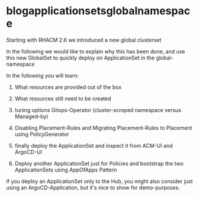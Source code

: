 # blogapplicationsetsglobalnamespace


Starting with  RHACM 2.6 we introduced a new global clusterset

In the following we would like to explain why this has been done, and use this new GlobalSet to quickly deploy on ApplicationSet
in the global-namespace 

In the following you will learn:

1. What resources are provided out of the box


2. What resources still need to be created
3. tuning options Gitops-Operator (cluster-scroped namespace versus Managed-by)
4. Disabling Placement-Rules and Migrating Placement-Rules to Placement using PolicyGenerator
5. finally deploy the ApplicationSet and inspect it from ACM-UI and ArgoCD-UI
6. Deploy another ApplicationSet just for Policies and bootstrap the two ApplicationSets using AppOfApps Pattern



If you deploy an ApplicationSet only to the Hub, you might also consider just using an ArgoCD-Application, but it's nice to show for demo-purposes.
